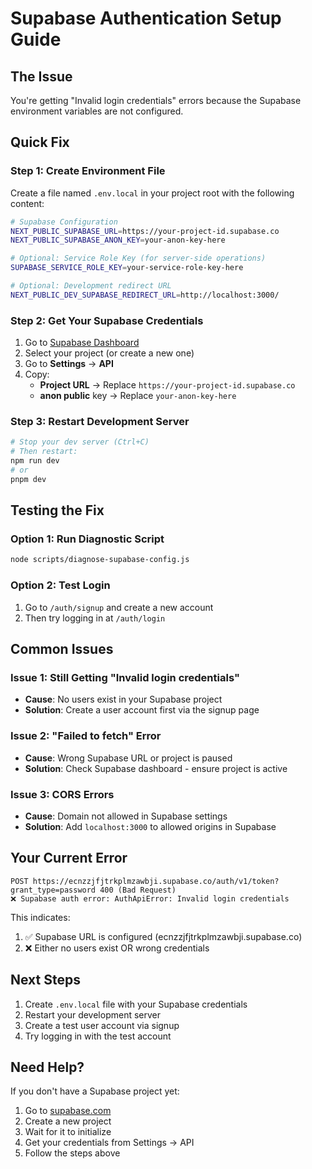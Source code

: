 # Supabase Authentication Setup Guide

## The Issue
You're getting "Invalid login credentials" errors because the Supabase environment variables are not configured.

## Quick Fix

### Step 1: Create Environment File
Create a file named `.env.local` in your project root with the following content:

```bash
# Supabase Configuration
NEXT_PUBLIC_SUPABASE_URL=https://your-project-id.supabase.co
NEXT_PUBLIC_SUPABASE_ANON_KEY=your-anon-key-here

# Optional: Service Role Key (for server-side operations)
SUPABASE_SERVICE_ROLE_KEY=your-service-role-key-here

# Optional: Development redirect URL
NEXT_PUBLIC_DEV_SUPABASE_REDIRECT_URL=http://localhost:3000/
```

### Step 2: Get Your Supabase Credentials
1. Go to [Supabase Dashboard](https://supabase.com/dashboard)
2. Select your project (or create a new one)
3. Go to **Settings** → **API**
4. Copy:
   - **Project URL** → Replace `https://your-project-id.supabase.co`
   - **anon public** key → Replace `your-anon-key-here`

### Step 3: Restart Development Server
```bash
# Stop your dev server (Ctrl+C)
# Then restart:
npm run dev
# or
pnpm dev
```

## Testing the Fix

### Option 1: Run Diagnostic Script
```bash
node scripts/diagnose-supabase-config.js
```

### Option 2: Test Login
1. Go to `/auth/signup` and create a new account
2. Then try logging in at `/auth/login`

## Common Issues

### Issue 1: Still Getting "Invalid login credentials"
- **Cause**: No users exist in your Supabase project
- **Solution**: Create a user account first via the signup page

### Issue 2: "Failed to fetch" Error
- **Cause**: Wrong Supabase URL or project is paused
- **Solution**: Check Supabase dashboard - ensure project is active

### Issue 3: CORS Errors
- **Cause**: Domain not allowed in Supabase settings
- **Solution**: Add `localhost:3000` to allowed origins in Supabase

## Your Current Error
```
POST https://ecnzzjfjtrkplmzawbji.supabase.co/auth/v1/token?grant_type=password 400 (Bad Request)
❌ Supabase auth error: AuthApiError: Invalid login credentials
```

This indicates:
1. ✅ Supabase URL is configured (ecnzzjfjtrkplmzawbji.supabase.co)
2. ❌ Either no users exist OR wrong credentials

## Next Steps
1. Create `.env.local` file with your Supabase credentials
2. Restart your development server
3. Create a test user account via signup
4. Try logging in with the test account

## Need Help?
If you don't have a Supabase project yet:
1. Go to [supabase.com](https://supabase.com)
2. Create a new project
3. Wait for it to initialize
4. Get your credentials from Settings → API
5. Follow the steps above
